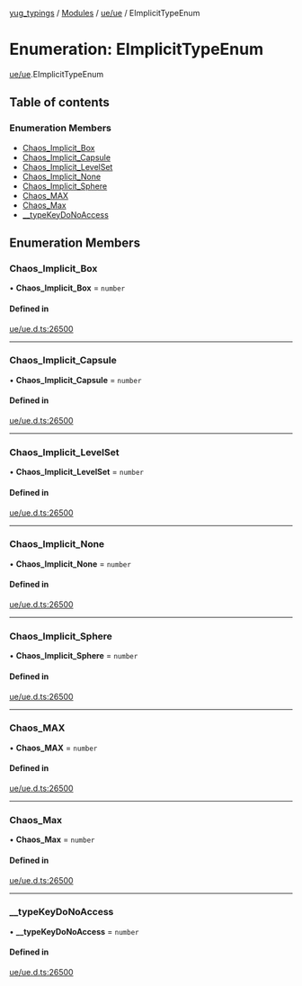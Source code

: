 [yug_typings](../README.md) / [Modules](../modules.md) / [ue/ue](../modules/ue_ue.md) / EImplicitTypeEnum

# Enumeration: EImplicitTypeEnum

[ue/ue](../modules/ue_ue.md).EImplicitTypeEnum

## Table of contents

### Enumeration Members

- [Chaos\_Implicit\_Box](ue_ue.EImplicitTypeEnum.md#chaos_implicit_box)
- [Chaos\_Implicit\_Capsule](ue_ue.EImplicitTypeEnum.md#chaos_implicit_capsule)
- [Chaos\_Implicit\_LevelSet](ue_ue.EImplicitTypeEnum.md#chaos_implicit_levelset)
- [Chaos\_Implicit\_None](ue_ue.EImplicitTypeEnum.md#chaos_implicit_none)
- [Chaos\_Implicit\_Sphere](ue_ue.EImplicitTypeEnum.md#chaos_implicit_sphere)
- [Chaos\_MAX](ue_ue.EImplicitTypeEnum.md#chaos_max)
- [Chaos\_Max](ue_ue.EImplicitTypeEnum.md#chaos_max-1)
- [\_\_typeKeyDoNoAccess](ue_ue.EImplicitTypeEnum.md#__typekeydonoaccess)

## Enumeration Members

### Chaos\_Implicit\_Box

• **Chaos\_Implicit\_Box** = `number`

#### Defined in

[ue/ue.d.ts:26500](https://github.com/YugMetaverse/yug_typings/blob/25cad34/ue/ue.d.ts#L26500)

___

### Chaos\_Implicit\_Capsule

• **Chaos\_Implicit\_Capsule** = `number`

#### Defined in

[ue/ue.d.ts:26500](https://github.com/YugMetaverse/yug_typings/blob/25cad34/ue/ue.d.ts#L26500)

___

### Chaos\_Implicit\_LevelSet

• **Chaos\_Implicit\_LevelSet** = `number`

#### Defined in

[ue/ue.d.ts:26500](https://github.com/YugMetaverse/yug_typings/blob/25cad34/ue/ue.d.ts#L26500)

___

### Chaos\_Implicit\_None

• **Chaos\_Implicit\_None** = `number`

#### Defined in

[ue/ue.d.ts:26500](https://github.com/YugMetaverse/yug_typings/blob/25cad34/ue/ue.d.ts#L26500)

___

### Chaos\_Implicit\_Sphere

• **Chaos\_Implicit\_Sphere** = `number`

#### Defined in

[ue/ue.d.ts:26500](https://github.com/YugMetaverse/yug_typings/blob/25cad34/ue/ue.d.ts#L26500)

___

### Chaos\_MAX

• **Chaos\_MAX** = `number`

#### Defined in

[ue/ue.d.ts:26500](https://github.com/YugMetaverse/yug_typings/blob/25cad34/ue/ue.d.ts#L26500)

___

### Chaos\_Max

• **Chaos\_Max** = `number`

#### Defined in

[ue/ue.d.ts:26500](https://github.com/YugMetaverse/yug_typings/blob/25cad34/ue/ue.d.ts#L26500)

___

### \_\_typeKeyDoNoAccess

• **\_\_typeKeyDoNoAccess** = `number`

#### Defined in

[ue/ue.d.ts:26500](https://github.com/YugMetaverse/yug_typings/blob/25cad34/ue/ue.d.ts#L26500)
